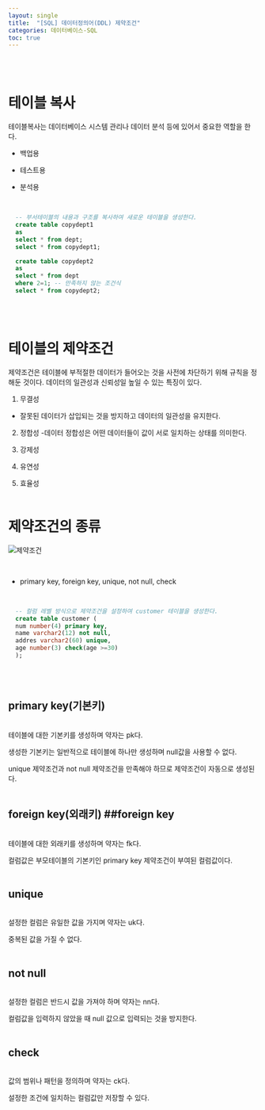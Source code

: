```yaml
---
layout: single
title:  "[SQL] 데이터정의어(DDL) 제약조건"
categories: 데이터베이스-SQL
toc: true
---
```

<br/><br/>


# 테이블 복사 # 

테이블복사는 데이터베이스 시스템 관리나 데이터 분석 등에 있어서 중요한 역할을 한다.

- 백업용

- 테스트용

- 분석용
<br/>

```SQL
  -- 부서테이블의 내용과 구조를 복사하여 새로운 테이블을 생성한다.
  create table copydept1
  as
  select * from dept;
  select * from copydept1;
 ```

```SQL
  create table copydept2
  as
  select * from dept
  where 2=1; -- 만족하지 않는 조건식
  select * from copydept2;
```
<br/><br/>


# 테이블의 제약조건 # 

제약조건은 테이블에 부적절한 데이터가 들어오는 것을 사전에 차단하기 위해 규칙을 정해둔 것이다. 데이터의 일관성과 신뢰성일 높일 수 있는 특징이 있다. 
<br/>
1) 무결성
- 잘못된 데이터가 삽입되는 것을 방지하고 데이터의 일관성을 유지한다.

2) 정합성
-데이터 정합성은 어떤 데이터들이 값이 서로 일치하는 상태를 의미한다.

3) 강제성

4) 유연성

5) 효율성
<br/><br/>


# 제약조건의 종류 #

![제약조건](https:/images/2023-04-16-SQL_데이터의%20조작어%20(select,insert,update,delete)/외래키,기본키.png)

<br/>

- primary key, foreign key, unique, not null, check
<br/>

```SQL
  -- 컬럼 레벨 방식으로 제약조건을 설정하여 customer 테이블을 생성한다.
  create table customer (
  num number(4) primary key,
  name varchar2(12) not null,
  addres varchar2(60) unique,
  age number(3) check(age >=30)
  );
```
<br/><br/>

## primary key(기본키) ##
<br/>
테이블에 대한 기본키를 생성하며 약자는 pk다.

생성한 기본키는 일반적으로 테이블에 하나만 생성하며 null값을 사용할 수 없다.

unique 제약조건과 not null 제약조건을 만족해야 하므로 제약조건이 자동으로 생성된다.
<br/><br/>

## foreign key(외래키) ##foreign key
<br/>
테이블에 대한 외래키를 생성하며 약자는 fk다.

컬럼값은 부모테이블의 기본키인 primary key 제약조건이 부여된 컬럼값이다.
<br/><br/>

## unique ##
<br/>
설정한 컬럼은 유일한 값을 가지며 약자는 uk다.

중복된 값을 가질 수 없다.
<br/><br/>

## not null ##
<br/>
설정한 컬럼은 반드시 값을 가져야 하며 약자는 nn다.

컬럼값을 입력하지 않았을 때 null 값으로 입력되는 것을 방지한다.
<br/><br/>

## check ##
<br/>
값의 범위나 패턴을 정의하며 약자는 ck다.

설정한 조건에 일치하는 컬럼값만 저장할 수 있다.